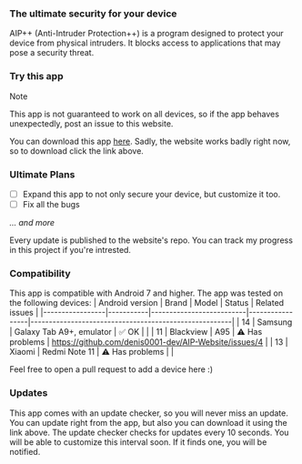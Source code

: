 ### The ultimate security for your device
AIP++ (Anti-Intruder Protection++) is a program designed to protect your device from physical intruders. It blocks access to applications that may pose a security threat.

### Try this app
> [!NOTE]
> This app is not guaranteed to work on all devices, so if the app behaves unexpectedly, post an issue to this website.

You can download this app [here](https://github.com/denis0001-dev/AIP-Website/releases/latest).
Sadly, the website works badly right now, so to download click the link above.
### Ultimate Plans

- [ ] Expand this app to not only secure your device, but customize it too.
- [ ] Fix all the bugs

_... and more_

Every update is published to the website's repo. You can track my progress in this project if you're intrested.
### Compatibility 
This app is compatible with Android 7 and higher.
The app was tested on the following devices:
| Android version | Brand     | Model                    | Status          | Related issues                                        |
|-----------------|-----------|--------------------------|-----------------|-------------------------------------------------------|
| 14              | Samsung   | Galaxy Tab A9+, emulator | ✅️ OK           |                                                       |
| 11              | Blackview | A95                      | ⚠️ Has problems | https://github.com/denis0001-dev/AIP-Website/issues/4 |
| 13              | Xiaomi    | Redmi Note 11            | ⚠️ Has problems |                                                       |

Feel free to open a pull request to add a device here :)
### Updates
This app comes with an update checker, so you will never miss an update. You can update right from the app, but also you can download it using the link above.
The update checker checks for updates every 10 seconds. You will be able to customize this interval soon. If it finds one, you will be notified.

